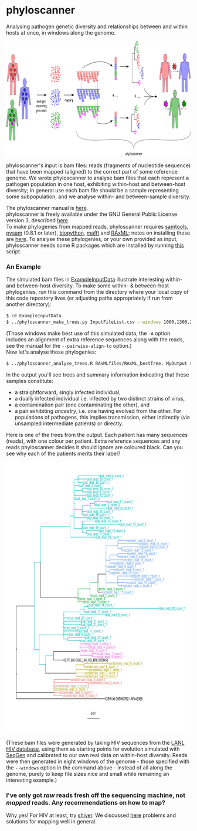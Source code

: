 # phyloscanner
Analysing pathogen genetic diversity and relationships between and within hosts at once, in windows along the genome.  

<p align="center"><img src="InfoAndInputs/PhyloscannerDiagram_big4.jpg" alt="Phyloscanner" width="820", height="314"/></p>

phyloscanner's input is bam files: reads (fragments of nucleotide sequence) that have been mapped (aligned) to the correct part of some reference genome.
We wrote phyloscanner to analyse bam files that each represent a pathogen population in one host, exhibiting within-host and between-host diversity; in general use each bam file should be a sample representing some subpopulation, and we analyse within- and between-sample diversity.  

The phyloscanner manual is [here](InfoAndInputs/PhyloscannerManual.pdf).  
phyloscanner is freely available under the GNU General Public License version 3, described [here](LICENSE).  
To make phylogenies from mapped reads, phyloscanner requires [samtools](http://www.htslib.org/), [pysam](https://github.com/pysam-developers/pysam) (0.8.1 or later), [biopython](http://biopython.org/wiki/Download), [mafft](http://mafft.cbrc.jp/alignment/software/) and [RAxML](http://sco.h-its.org/exelixis/web/software/raxml/index.html); notes on installing these are [here](InfoAndInputs/DependencyInstallationNotes.txt).
To analyse these phylogenies, or your own provided as input, phyloscanner needs some R packages which are installed by running [this](tools/PackageInstall.R) script.

### An Example

The simulated bam files in [ExampleInputData](ExampleInputData) illustrate interesting within- and between-host diversity.
To make some within- & between-host phylogenies, run this command from the directory where your local copy of this code repostory lives (or adjusting paths appropriately if run from another directory):
```bash
$ cd ExampleInputData
$ ../phyloscanner_make_trees.py InputFileList.csv --windows 1000,1300,2000,2300,3000,3300,4000,4300,5000,5300,6000,6300,7000,7300,8000,8300 -A ../InfoAndInputs/2refs_HXB2_C.BW.fasta --pairwise-align-to B.FR.83.HXB2_LAI_IIIB_BRU.K03455 
```
(Those windows make best use of this simulated data, the `-A` option includes an alignment of extra reference sequences along with the reads, see the manual for the `--pairwise-align-to` option.)  
Now let's analyse those phylogenies:
```bash
$ ../phyloscanner_analyse_trees.R RAxMLfiles/RAxML_bestTree. MyOutput s,1 --outgroupName C.BW.00.00BW07621.AF443088
```
In the output you'll see trees and summary information indicating that these samples constitute:
* a straightforward, singly infected individual, 
* a dually infected individual i.e. infected by two distinct strains of virus,
* a contamination pair (one contaminating the other), and
* a pair exhibiting *ancestry*, i.e. one having evolved from the other. For populations of pathogens, this implies transmission, either indirectly (via unsampled intermediate patients) or directly.

Here is one of the trees from the output.
Each patient has many sequences (reads), with one colour per patient.
Extra reference sequences and any reads phyloscanner decides it should ignore are coloured black.
Can you see why each of the patients merits their label?

<p align="center"><img src="InfoAndInputs/ProcessedTree_MyOutput_InWindow_4000_to_4300.jpg" alt="ExampleTree" width="800", height="741"/></p>

(These bam files were generated by taking HIV sequences from the [LANL HIV database](https://www.hiv.lanl.gov/content/sequence/NEWALIGN/align.html), using them as starting points for  evolution simulated with [SeqGen](https://github.com/rambaut/Seq-Gen) and calibrated to our own real data on within-host diversity.
Reads were then generated in eight windows of the genome - those specified with the `--windows` option in the command above - instead of all along the genome, purely to keep file sizes nice and small while remaining an interesting example.)

### I've only got *raw* reads fresh off the sequencing machine, not *mapped* reads. Any recommendations on how to map?
Why yes!
For HIV at least, try [shiver](https://github.com/ChrisHIV/shiver).
We discussed [here](http://biorxiv.org/content/early/2016/12/09/092916) problems and solutions for mapping well in general.

